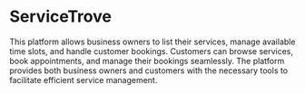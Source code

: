 # ServiceTrove
This platform allows business owners to list their services, manage available time slots, and handle customer bookings. Customers can browse services, book appointments, and manage their bookings seamlessly. The platform provides both business owners and customers with the necessary tools to facilitate efficient service management.
